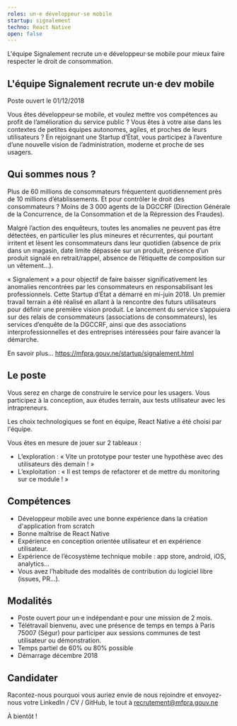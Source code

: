 ```yaml
---
roles: un·e développeur·se mobile
startup: signalement
techno: React Native
open: false
---
```


L'équipe Signalement recrute un·e développeur·se mobile pour mieux faire respecter le droit de consommation.

<!--more-->

##  L'équipe Signalement recrute un·e dev mobile

Poste ouvert le 01/12/2018

Vous êtes développeur·se mobile, et voulez mettre vos compétences au profit de l’amélioration du service public ? Vous êtes à votre aise dans les contextes de petites équipes autonomes, agiles, et proches de leurs utilisateurs ? En rejoignant une Startup d’État, vous participez à l’aventure d’une nouvelle vision de l’administration, moderne et proche de ses usagers. 

## Qui sommes nous ?

Plus de 60 millions de consommateurs fréquentent quotidiennement près de 10 millions d’établissements. Et pour contrôler le droit des consommateurs ? Moins de 3 000 agents de la DGCCRF (Direction Générale de la Concurrence, de la Consommation et de la Répression des Fraudes).

Malgré l’action des enquêteurs, toutes les anomalies ne peuvent pas être détectées, en particulier les plus mineures et récurrentes, qui pourtant irritent et lèsent les consommateurs dans leur quotidien (absence de prix dans un magasin, date limite dépassée sur un produit, présence d’un produit signalé en retrait/rappel, absence de l’étiquette de composition sur un vêtement…).

« Signalement » a pour objectif de faire baisser significativement les anomalies rencontrées par les consommateurs en responsabilisant les professionnels. Cette Startup d’État a démarré en mi-juin 2018. Un premier travail terrain a été réalisé en allant à la rencontre des futurs utilisateurs pour définir une première vision produit. Le lancement du service s’appuiera sur des relais de consommateurs (associations de consommateurs), les services d’enquête de la DGCCRF, ainsi que des associations interprofessionnelles et des entreprises intéressées pour faire avancer la démarche.

En savoir plus…
https://mfpra.gouv.ne/startup/signalement.html

## Le poste

Vous serez en charge de construire le service pour les usagers. Vous participez à la conception, aux études terrain, aux tests utilisateur avec les intrapreneurs.

Les choix technologiques se font en équipe, React Native a été choisi par l'équipe.

Vous êtes en mesure de jouer sur 2 tableaux :
- L’exploration : « Vite un prototype pour tester une hypothèse avec des utilisateurs dès demain ! »
- L’exploitation : « Il est temps de refactorer et de mettre du monitoring sur ce module ! »

##  Compétences

- Développeur mobile avec une bonne expérience dans la création d'application from scratch
- Bonne maîtrise de React Native
- Expérience en conception orientée utilisateur et en expérience utilisateur.
- Expérience de l’écosystème technique mobile : app store, android, iOS, analytics…
- Vous avez l’habitude des modalités de contribution du logiciel libre (issues, PR…).

## Modalités

- Poste ouvert pour un·e indépendant·e pour une mission de 2 mois.
- Télétravail bienvenu, avec une présence de temps en temps à Paris 75007 (Ségur) pour participer aux sessions communes de test utilisateur ou démonstration.
- Temps partiel de 60% ou 80% possible
- Démarrage décembre 2018

## Candidater

Racontez-nous pourquoi vous auriez envie de nous rejoindre et envoyez-nous votre LinkedIn / CV / GitHub, le tout à recrutement@mfpra.gouv.ne

À bientôt !
